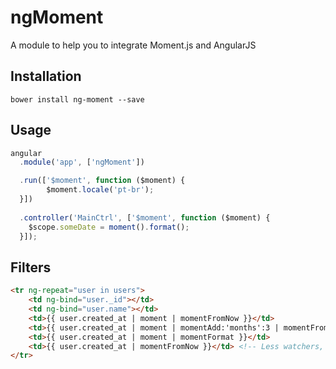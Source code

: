ngMoment
========

A module to help you to integrate Moment.js and AngularJS

## Installation
```
bower install ng-moment --save
```

## Usage
```js
angular
  .module('app', ['ngMoment'])

  .run(['$moment', function ($moment) {
		$moment.locale('pt-br');
  }])
  
  .controller('MainCtrl', ['$moment', function ($moment) {
    $scope.someDate = moment().format();
  }]);
```

## Filters
```html
<tr ng-repeat="user in users">
	<td ng-bind="user._id"></td>
	<td ng-bind="user.name"></td>
	<td>{{ user.created_at | moment | momentFromNow }}</td>
	<td>{{ user.created_at | moment | momentAdd:'months':3 | momentFromNow }}</td>
	<td>{{ user.created_at | moment | momentFormat }}</td>
	<td>{{ user.created_at | momentFromNow }}</td> <!-- Less watchers, better for performance. -->
</tr>
```